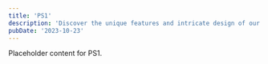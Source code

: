 ```yaml
---
title: 'PS1'
description: 'Discover the unique features and intricate design of our PS1. Perfect for various applications, this piece adds a touch of creativity and innovation to any setting.'
pubDate: '2023-10-23'
---
```


Placeholder content for PS1.